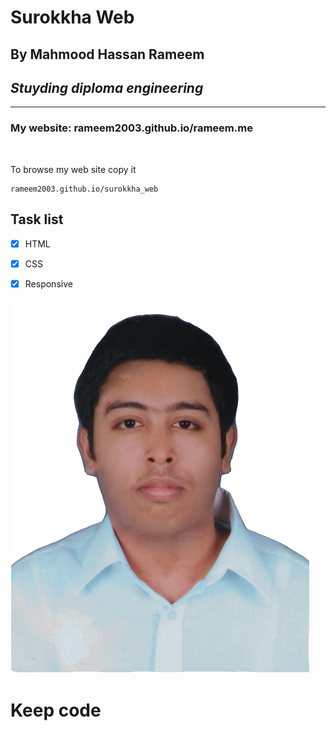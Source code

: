 # Surokkha Web  

## By Mahmood Hassan Rameem  
## _Stuyding diploma engineering_
---

### My website: rameem2003.github.io/rameem.me

<br/>

To browse my web site copy it  

```
rameem2003.github.io/surokkha_web

```

## Task list

- [x] HTML
- [x] CSS
- [x] Responsive


![profile](./img/me.jpg)  

# Keep code

